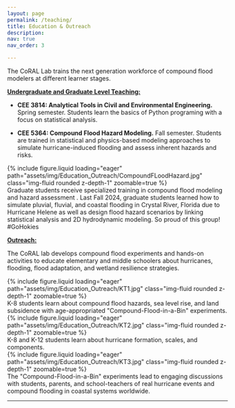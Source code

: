 ```yaml
---
layout: page
permalink: /teaching/
title: Education & Outreach
description: 
nav: true
nav_order: 3

---
```

The CoRAL Lab trains the next generation workforce of compound flood modelers at different learner stages.

<u><b>Undergraduate and Graduate Level Teaching:</b></u>

- <b>CEE 3814: Analytical Tools in Civil and Environmental Engineering.</b> Spring semester. Students learn the basics of Python programing with a focus on statistical analysis.

- <b>CEE 5364: Compound Flood Hazard Modeling.</b> Fall semester. Students are trained in statistical and physics-based modeling approaches to simulate hurricane-induced flooding and assess inherent hazards and risks.


<div class="row mt-3">
    <div class="col-sm mt-3 mt-md-0">
        {% include figure.liquid loading="eager" path="assets/img/Education_Outreach/CompoundFLoodHazard.jpg" class="img-fluid rounded z-depth-1" zoomable=true %}
    </div>
</div>
<div class="caption">
    Graduate students receive specialized training in compound flood modeling and hazard assessment . Last Fall 2024, graduate students learned how to simulate pluvial, fluvial, and coastal flooding in Crystal River, Florida due to Hurricane Helene as well as design flood hazard scenarios by linking statistical analysis and 2D hydrodynamic modeling. So proud of this group! #GoHokies
</div>

<u><b>Outreach:</b></u>

The CoRAL lab develops compound flood experiments and hands-on activities to educate elementary and middle schoolers about hurricanes, flooding, flood adaptation, and wetland resilience strategies. 

<div class="row mt-3">
    <div style="height: 347px; width: 512px;">
        <div class="col-sm mt-3 mt-md-0">
            {% include figure.liquid loading="eager" path="assets/img/Education_Outreach/KT1.jpg" class="img-fluid rounded z-depth-1" zoomable=true %}
        <div>
    </div>
</div>
<div class="caption">
    K-8 students learn about compound flood hazards, sea level rise, and land subsidence with age-appropriated "Compound-Flood-in-a-Bin" experiments.
</div>

<div class="row mt-3">
    <div class="col-sm mt-3 mt-md-0">
        {% include figure.liquid loading="eager" path="assets/img/Education_Outreach/KT2.jpg" class="img-fluid rounded z-depth-1" zoomable=true %}
    </div>
</div>
<div class="caption">
    K-8 and K-12 students learn about hurricane formation, scales, and components.
</div>

<div class="row mt-3">
    <div class="col-sm mt-3 mt-md-0">
        {% include figure.liquid loading="eager" path="assets/img/Education_Outreach/KT3.jpg" class="img-fluid rounded z-depth-1" zoomable=true %}
    </div>
</div>
<div class="caption">
    The "Compound-Flood-in-a-Bin" experiments lead to engaging discussions with students, parents, and school-teachers of real hurricane events and compound flooding in coastal systems worldwide.
</div>

----